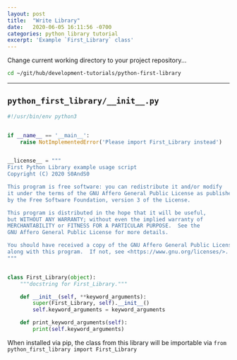 ```yaml
---
layout: post
title:  "Write Library"
date:   2020-06-05 16:11:56 -0700
categories: python library tutorial
excerpt: 'Example `First_Library` class'
---
```




Change current working directory to your project repository...


```bash
cd ~/git/hub/development-tutorials/python-first-library
```


------


## `python_first_library/__init__.py`
[python_first_library/__init__.py]: #python_first_library__init__py ""


```Python
#!/usr/bin/env python3


if __name__ == '__main__':
    raise NotImplementedError('Please import First_Library instead')


__license__ = """
First Python Library example usage script
Copyright (C) 2020 S0AndS0

This program is free software: you can redistribute it and/or modify
it under the terms of the GNU Affero General Public License as published
by the Free Software Foundation, version 3 of the License.

This program is distributed in the hope that it will be useful,
but WITHOUT ANY WARRANTY; without even the implied warranty of
MERCHANTABILITY or FITNESS FOR A PARTICULAR PURPOSE.  See the
GNU Affero General Public License for more details.

You should have received a copy of the GNU Affero General Public License
along with this program.  If not, see <https://www.gnu.org/licenses/>.
"""


class First_Library(object):
    """docstring for First_Library."""

    def __init__(self, **keyword_arguments):
        super(First_Library, self).__init__()
        self.keyword_arguments = keyword_arguments

    def print_keyword_arguments(self):
        print(self.keyword_arguments)
```


When installed via pip, the class from this library will be importable via `from python_first_library import First_Library`

